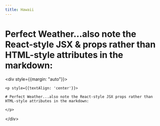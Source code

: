 ```yaml
---
title: Hawaii
---
```

<p style={{textAlign: 'center'}}>

# Perfect Weather...also note the React-style JSX & props rather than HTML-style attributes in the markdown:

</p>

<﻿div style={{margin: "auto"}}>

```
<p style={{textAlign: 'center'}}>

# Perfect Weather...also note the React-style JSX props rather than HTML-style attributes in the markdown:

</p>
```

<﻿/div>